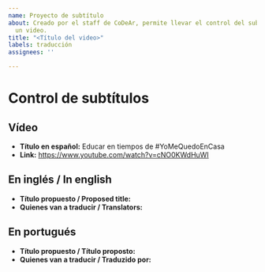 ```yaml
---
name: Proyecto de subtítulo
about: Creado por el staff de CoDeAr, permite llevar el control del subtitulado de
  un video.
title: "<Título del video>"
labels: traducción
assignees: ''

---
```


# Control de subtítulos

## Vídeo

- **Título en español:** Educar en tiempos de #YoMeQuedoEnCasa
- **Link:** https://www.youtube.com/watch?v=cNO0KWdHuWI

## En inglés / In english

- **Título propuesto / Proposed title:** 
- **Quienes van a traducir / Translators:**

## En portugués

- **Título propuesto / Título proposto:**
- **Quienes van a traducir / Traduzido por:**
